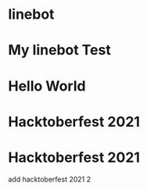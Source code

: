 # linebot
# My linebot Test
# Hello World
# Hacktoberfest 2021
# Hacktoberfest 2021
add hacktoberfest 2021 2